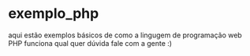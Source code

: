 # exemplo_php
aqui estão exemplos básicos de como a lingugem de programação web PHP funciona qual quer dúvida fale com a gente :)
